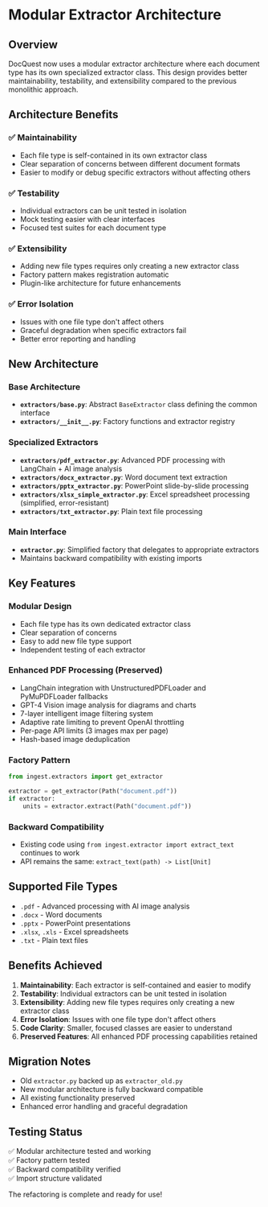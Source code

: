 # Modular Extractor Architecture

## Overview

DocQuest now uses a modular extractor architecture where each document type has its own specialized extractor class. This design provides better maintainability, testability, and extensibility compared to the previous monolithic approach.

## Architecture Benefits

### ✅ **Maintainability**
- Each file type is self-contained in its own extractor class
- Clear separation of concerns between different document formats
- Easier to modify or debug specific extractors without affecting others

### ✅ **Testability** 
- Individual extractors can be unit tested in isolation
- Mock testing easier with clear interfaces
- Focused test suites for each document type

### ✅ **Extensibility**
- Adding new file types requires only creating a new extractor class
- Factory pattern makes registration automatic
- Plugin-like architecture for future enhancements

### ✅ **Error Isolation**
- Issues with one file type don't affect others
- Graceful degradation when specific extractors fail
- Better error reporting and handling

## New Architecture

### Base Architecture
- **`extractors/base.py`**: Abstract `BaseExtractor` class defining the common interface
- **`extractors/__init__.py`**: Factory functions and extractor registry

### Specialized Extractors
- **`extractors/pdf_extractor.py`**: Advanced PDF processing with LangChain + AI image analysis
- **`extractors/docx_extractor.py`**: Word document text extraction
- **`extractors/pptx_extractor.py`**: PowerPoint slide-by-slide processing
- **`extractors/xlsx_simple_extractor.py`**: Excel spreadsheet processing (simplified, error-resistant)
- **`extractors/txt_extractor.py`**: Plain text file processing

### Main Interface
- **`extractor.py`**: Simplified factory that delegates to appropriate extractors
- Maintains backward compatibility with existing imports

## Key Features

### Modular Design
- Each file type has its own dedicated extractor class
- Clear separation of concerns
- Easy to add new file type support
- Independent testing of each extractor

### Enhanced PDF Processing (Preserved)
- LangChain integration with UnstructuredPDFLoader and PyMuPDFLoader fallbacks
- GPT-4 Vision image analysis for diagrams and charts
- 7-layer intelligent image filtering system
- Adaptive rate limiting to prevent OpenAI throttling
- Per-page API limits (3 images max per page)
- Hash-based image deduplication

### Factory Pattern
```python
from ingest.extractors import get_extractor

extractor = get_extractor(Path("document.pdf"))
if extractor:
    units = extractor.extract(Path("document.pdf"))
```

### Backward Compatibility
- Existing code using `from ingest.extractor import extract_text` continues to work
- API remains the same: `extract_text(path) -> List[Unit]`

## Supported File Types
- `.pdf` - Advanced processing with AI image analysis
- `.docx` - Word documents
- `.pptx` - PowerPoint presentations  
- `.xlsx`, `.xls` - Excel spreadsheets
- `.txt` - Plain text files

## Benefits Achieved

1. **Maintainability**: Each extractor is self-contained and easier to modify
2. **Testability**: Individual extractors can be unit tested in isolation
3. **Extensibility**: Adding new file types requires only creating a new extractor class
4. **Error Isolation**: Issues with one file type don't affect others
5. **Code Clarity**: Smaller, focused classes are easier to understand
6. **Preserved Features**: All enhanced PDF processing capabilities retained

## Migration Notes

- Old `extractor.py` backed up as `extractor_old.py`
- New modular architecture is fully backward compatible
- All existing functionality preserved
- Enhanced error handling and graceful degradation

## Testing Status

✅ Modular architecture tested and working  
✅ Factory pattern tested  
✅ Backward compatibility verified  
✅ Import structure validated  

The refactoring is complete and ready for use!
